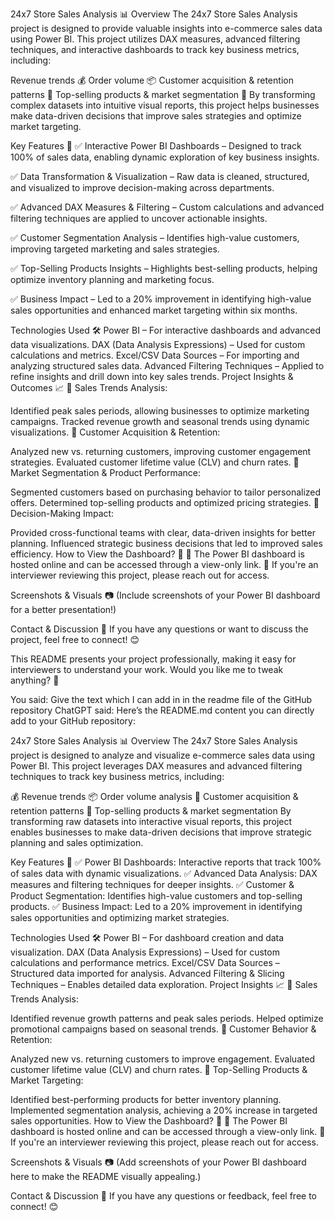 24x7 Store Sales Analysis 📊
Overview
The 24x7 Store Sales Analysis project is designed to provide valuable insights into e-commerce sales data using Power BI. This project utilizes DAX measures, advanced filtering techniques, and interactive dashboards to track key business metrics, including:

Revenue trends 💰
Order volume 📦
Customer acquisition & retention patterns 👥
Top-selling products & market segmentation 🎯
By transforming complex datasets into intuitive visual reports, this project helps businesses make data-driven decisions that improve sales strategies and optimize market targeting.

Key Features 🚀
✅ Interactive Power BI Dashboards – Designed to track 100% of sales data, enabling dynamic exploration of key business insights.

✅ Data Transformation & Visualization – Raw data is cleaned, structured, and visualized to improve decision-making across departments.

✅ Advanced DAX Measures & Filtering – Custom calculations and advanced filtering techniques are applied to uncover actionable insights.

✅ Customer Segmentation Analysis – Identifies high-value customers, improving targeted marketing and sales strategies.

✅ Top-Selling Products Insights – Highlights best-selling products, helping optimize inventory planning and marketing focus.

✅ Business Impact – Led to a 20% improvement in identifying high-value sales opportunities and enhanced market targeting within six months.

Technologies Used 🛠️
Power BI – For interactive dashboards and advanced data visualizations.
DAX (Data Analysis Expressions) – Used for custom calculations and metrics.
Excel/CSV Data Sources – For importing and analyzing structured sales data.
Advanced Filtering Techniques – Applied to refine insights and drill down into key sales trends.
Project Insights & Outcomes 📈
🔹 Sales Trends Analysis:

Identified peak sales periods, allowing businesses to optimize marketing campaigns.
Tracked revenue growth and seasonal trends using dynamic visualizations.
🔹 Customer Acquisition & Retention:

Analyzed new vs. returning customers, improving customer engagement strategies.
Evaluated customer lifetime value (CLV) and churn rates.
🔹 Market Segmentation & Product Performance:

Segmented customers based on purchasing behavior to tailor personalized offers.
Determined top-selling products and optimized pricing strategies.
🔹 Decision-Making Impact:

Provided cross-functional teams with clear, data-driven insights for better planning.
Influenced strategic business decisions that led to improved sales efficiency.
How to View the Dashboard? 📌
🔹 The Power BI dashboard is hosted online and can be accessed through a view-only link.
🔹 If you're an interviewer reviewing this project, please reach out for access.

Screenshots & Visuals 📷
(Include screenshots of your Power BI dashboard for a better presentation!)

Contact & Discussion 💬
If you have any questions or want to discuss the project, feel free to connect! 😊

This README presents your project professionally, making it easy for interviewers to understand your work. Would you like me to tweak anything? 🚀

You said:
Give the text which I can add in in the readme file of the GitHub repository
ChatGPT said:
Here’s the README.md content you can directly add to your GitHub repository:

24x7 Store Sales Analysis 📊
Overview
The 24x7 Store Sales Analysis project is designed to analyze and visualize e-commerce sales data using Power BI. This project leverages DAX measures and advanced filtering techniques to track key business metrics, including:

💰 Revenue trends
📦 Order volume analysis
👥 Customer acquisition & retention patterns
🎯 Top-selling products & market segmentation
By transforming raw datasets into interactive visual reports, this project enables businesses to make data-driven decisions that improve strategic planning and sales optimization.

Key Features 🚀
✅ Power BI Dashboards: Interactive reports that track 100% of sales data with dynamic visualizations.
✅ Advanced Data Analysis: DAX measures and filtering techniques for deeper insights.
✅ Customer & Product Segmentation: Identifies high-value customers and top-selling products.
✅ Business Impact: Led to a 20% improvement in identifying sales opportunities and optimizing market strategies.

Technologies Used 🛠️
Power BI – For dashboard creation and data visualization.
DAX (Data Analysis Expressions) – Used for custom calculations and performance metrics.
Excel/CSV Data Sources – Structured data imported for analysis.
Advanced Filtering & Slicing Techniques – Enables detailed data exploration.
Project Insights 📈
🔹 Sales Trends Analysis:

Identified revenue growth patterns and peak sales periods.
Helped optimize promotional campaigns based on seasonal trends.
🔹 Customer Behavior & Retention:

Analyzed new vs. returning customers to improve engagement.
Evaluated customer lifetime value (CLV) and churn rates.
🔹 Top-Selling Products & Market Targeting:

Identified best-performing products for better inventory planning.
Implemented segmentation analysis, achieving a 20% increase in targeted sales opportunities.
How to View the Dashboard? 📌
🔹 The Power BI dashboard is hosted online and can be accessed through a view-only link.
🔹 If you're an interviewer reviewing this project, please reach out for access.

Screenshots & Visuals 📷
(Add screenshots of your Power BI dashboard here to make the README visually appealing.)

Contact & Discussion 💬
If you have any questions or feedback, feel free to connect! 😊
